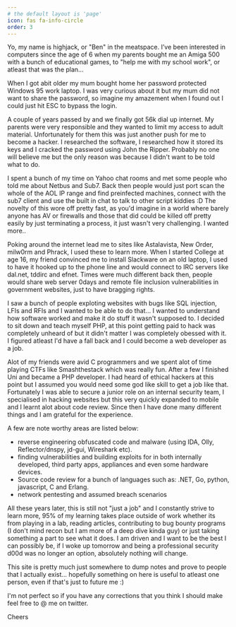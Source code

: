 ```yaml
---
# the default layout is 'page'
icon: fas fa-info-circle
order: 3
---
```


Yo, my name is highjack, or "Ben" in the meatspace. I’ve been interested in computers since the age of 6 when my parents bought me an Amiga 500 with a bunch of educational games, to "help me with my school work", or atleast that was the plan... 

When I got abit older my mum bought home her password protected Windows 95 work laptop. I was very curious about it but my mum did not want to share the password, so imagine my amazement when I found out I could just hit ESC to bypass the login. 

A couple of years passed by and we finally got 56k dial up internet. My parents were very responsible and they wanted to limit my access to adult material. Unfortunately for them this was just another push for me to become a hacker. I researched the software, I researched how it stored its keys and I cracked the password using John the Ripper. Probably no one will believe me but the only reason was because I didn't want to be told what to do. 

I spent a bunch of my time on Yahoo chat rooms and met some people who told me about Netbus and Sub7. Back then people would just port scan the whole of the AOL IP range and find preinfected machines, connect with the sub7 client and use the built in chat to talk to other script kiddies :D The novelty of this wore off pretty fast, as you'd imagine in a world where barely anyone has AV or firewalls and those that did could be killed off pretty easily by just terminating a process, it just wasn't very challenging. I wanted more..

Poking around the internet lead me to sites like Astalavista, New Order, milw0rm and Phrack, I used these to learn more. When I started College at age 16, my friend convinced me to install Slackware on an old laptop, I used to have it hooked up to the phone line and would connect to IRC servers like dal.net, tddirc and efnet. Times were much different back then, people would share web server 0days and remote file inclusion vulnerabilities in government websites, just to have bragging rights.

I saw a bunch of people exploting websites with bugs like SQL injection, LFIs and RFIs and I wanted to be able to do that... I wanted to understand how software worked and make it do stuff it wasn't supposed to. I decided to sit down and teach myself PHP, at this point getting paid to hack was completely unheard of but it didn't matter I was completely obessed with it. I figured atleast I'd have a fall back and I could become a web developer as a job.

Alot of my friends were avid C programmers and we spent alot of time playing CTFs like Smashthestack which was really fun. After a few I finished Uni and became a PHP developer. I had heard of ethical hackers at this point but I assumed you would need some god like skill to get a job like that. Fortunately I was able to secure a junior role on an internal security team, I specialised in hacking websites but this very quickly expanded to mobile and I learnt alot about code review. Since then I have done  many different things and I am grateful for the experience. 

A few are note worthy areas are listed below:
- reverse engineering obfuscated code and malware (using IDA, Olly, Reflector/dnspy, jd-gui, Wireshark etc). 
- finding vulnerabilities and building exploits for in both internally developed, third party apps, appliances and even some hardware devices.
- Source code review for a bunch of languages such as: .NET, Go, python, javascript, C and Erlang.
- network pentesting and assumed breach scenarios  

All these years later, this is still not "just a job" and I constantly strive to learn more, 95% of my learning takes place outside of work whether its from playing in a lab, reading articles, contributing to bug bounty programs (I don't mind recon but I am more of a deep dive kinda guy) or just taking something a part to see what it does. I am driven and I want to be the best I can possibly be, if I woke up tomorrow and being a professional security d00d was no longer an option, absolutely nothing will change. 

This site is pretty much just somewhere to dump notes and prove to people that I actually exist... hopefully something on here is useful to atleast one person, even if that's just to future me :) 

I'm not perfect so if you have any corrections that you think I should make feel free to @ me on twitter.

Cheers
